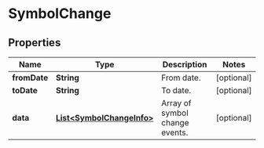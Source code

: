 

# SymbolChange


## Properties

| Name | Type | Description | Notes |
|------------ | ------------- | ------------- | -------------|
|**fromDate** | **String** | From date. |  [optional] |
|**toDate** | **String** | To date. |  [optional] |
|**data** | [**List&lt;SymbolChangeInfo&gt;**](SymbolChangeInfo.md) | Array of symbol change events. |  [optional] |



